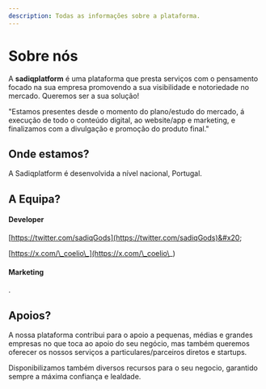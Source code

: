 ```yaml
---
description: Todas as informações sobre a plataforma.
---
```


# Sobre nós

A **sadiqplatform** é uma plataforma que presta serviços com o pensamento focado na sua empresa promovendo a sua visibilidade e notoriedade no mercado. Queremos ser a sua solução!

"Estamos presentes desde o momento do plano/estudo do mercado, á execução de todo o conteúdo digital, ao website/app e marketing, e finalizamos com a divulgação e promoção do produto final."

## Onde estamos?

A Sadiqplatform é desenvolvida a nível nacional, Portugal.

## A Equipa?

#### Developer

[https://twitter.com/sadiqGods](https://twitter.com/sadiqGods)&#x20;

[https://x.com/\_coelio\_](https://x.com/\_coelio\_)

#### Marketing

.

## Apoios?

A nossa plataforma contribui para o apoio a pequenas, médias e grandes empresas no que toca ao apoio do seu negócio, mas também queremos oferecer os nossos serviços a particulares/parceiros diretos e startups.

Disponibilizamos também diversos recursos para o seu negocio, garantido sempre a máxima confiança e lealdade. &#x20;
